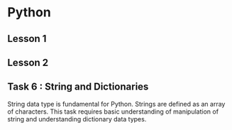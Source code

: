 # Python


## Lesson 1

## Lesson 2






## Task 6 : String and Dictionaries

String data type is fundamental for Python.
Strings are defined as an array of characters. 
This task requires basic understanding of manipulation of string and understanding dictionary data types.
